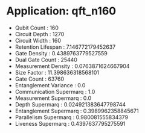 # Application: qft_n160
- Qubit Count : 160
- Circuit Depth : 1270
- Circuit Width : 160
- Retention Lifespan : 7.146772179452637
- Gate Density : 0.4389763779527559
- Dual Gate Count : 25440
- Measurement Density : 0.0763871624667904
- Size Factor : 11.398636318568101
- Gate Count : 63760
- Entanglement Variance : 0.0
- Communication Supermarq : 1.0
- Measurement Supermarq : 0.0
- Depth Supermarq : 0.024921383647798744
- Entanglement Supermarq : 0.3989962358845671
- Parallelism Supermarq : 0.980081555834379
- Liveness Supermarq : 0.4397637795275591
